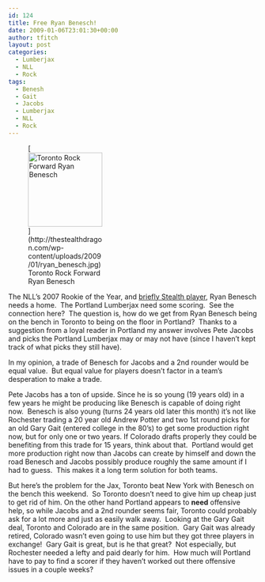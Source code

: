```yaml
---
id: 124
title: Free Ryan Benesch!
date: 2009-01-06T23:01:30+00:00
author: tfitch
layout: post
categories:
  - Lumberjax
  - NLL
  - Rock
tags:
  - Benesh
  - Gait
  - Jacobs
  - Lumberjax
  - NLL
  - Rock
---
```

<figure id="attachment_125" aria-describedby="caption-attachment-125" style="width: 150px" class="wp-caption alignright">[<img class="size-thumbnail wp-image-125" title="ryan_benesch" src="http://thestealthdragon.com/wp-content/uploads/2009/01/ryan_benesch-150x150.jpg" alt="Toronto Rock Forward Ryan Benesch" width="150" height="150" />](http://thestealthdragon.com/wp-content/uploads/2009/01/ryan_benesch.jpg)<figcaption id="caption-attachment-125" class="wp-caption-text">Toronto Rock Forward  
Ryan Benesch</figcaption></figure> 

The NLL&#8217;s 2007 Rookie of the Year, and <a href="http://www.nll.com/article.php?id=2629" target="_blank" rel="noopener noreferrer">briefly Stealth player</a>, Ryan Benesch needs a home.  The Portland Lumberjax need some scoring.  See the connection here?  The question is, how do we get from Ryan Benesch being on the bench in Toronto to being on the floor in Portland?  Thanks to a suggestion from a loyal reader in Portland my answer involves Pete Jacobs and picks the Portland Lumberjax may or may not have (since I haven&#8217;t kept track of what picks they still have).

In my opinion, a trade of Benesch for Jacobs and a 2nd rounder would be equal value.  But equal value for players doesn&#8217;t factor in a team&#8217;s desperation to make a trade.

Pete Jacobs has a ton of upside. Since he is so young (19 years old) in a few years he might be producing like Benesch is capable of doing right now.  Benesch is also young (turns 24 years old later this month) it&#8217;s not like Rochester trading a 20 year old Andrew Potter and two 1st round picks for an old Gary Gait (entered college in the 80&#8217;s) to get some production right now, but for only one or two years. If Colorado drafts properly they could be benefiting from this trade for 15 years, think about that.  Portland would get more production right now than Jacobs can create by himself and down the road Benesch and Jacobs possibly produce roughly the same amount if I had to guess.  This makes it a long term solution for both teams.

But here&#8217;s the problem for the Jax, Toronto beat New York with Benesch on the bench this weekend.  So Toronto doesn&#8217;t need to give him up cheap just to get rid of him. On the other hand Portland appears to **need** offensive help, so while Jacobs and a 2nd rounder seems fair, Toronto could probably ask for a lot more and just as easily walk away.  Looking at the Gary Gait deal, Toronto and Colorado are in the same position.  Gary Gait was already retired, Colorado wasn&#8217;t even going to use him but they got three players in exchange!  Gary Gait is great, but is he that great?  Not especially, but Rochester needed a lefty and paid dearly for him.  How much will Portland have to pay to find a scorer if they haven&#8217;t worked out there offensive issues in a couple weeks?
